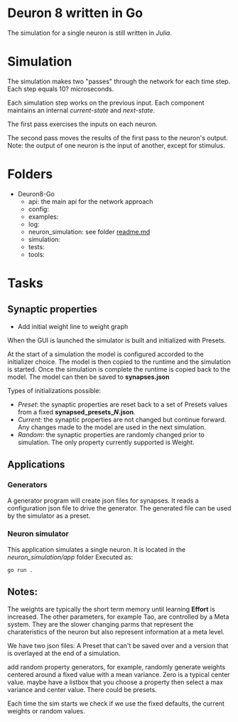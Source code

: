 # Deuron 8 written in Go
The simulation for a single neuron is still written in *Julia*.

# Simulation
The simulation makes two "passes" through the network for each
time step. Each step equals 10? microseconds.

Each simulation step works on the previous input. Each component
maintains an internal *current-state* and *next-state*.

The first pass exercises the inputs on each neuron.

The second pass moves the results of the first pass to the neuron's output. Note: the output of one neuron is the input of another, except for stimulus.

# Folders
* Deuron8-Go
    * api: the main api for the network approach
    * config:
    * examples:
    * log:
    * neuron_simulation: see folder [readme.md](neuron_simulation/readme.md)
    * simulation:
    * tests:
    * tools:

# Tasks
## Synaptic properties
* Add initial weight line to weight graph

When the GUI is launched the simulator is built and initialized with Presets.

At the start of a simulation the model is configured accorded to the initializer choice. The model is then copied to the runtime and the simulation is started. Once the simulation is complete the runtime is copied back to the model. The model can then be saved to **synapses.json**

Types of initializations possible:
* *Preset*: the synaptic properties are reset back to a set of Presets values from a fixed **synapsed_presets_*N*.json**.
* *Current*: the synaptic properties are not changed but continue forward. Any changes made to the model are used in the next simulation.
* *Random*: the synaptic properties are randomly changed prior to simulation. The only property currently supported is Weight.

## Applications
### Generators
A generator program will create json files for synapses. It reads a configuration json file to drive the generator. The generated file can be used by the simulator as a preset.

### Neuron simulator
This application simulates a single neuron.
It is located in the *neuron_simulation/app* folder
Executed as:
```
go run .
```

## Notes:
The weights are typically the short term memory until learning **Effort** is increased.
The other parameters, for example Tao, are controlled by a Meta system. They are the slower changing parms that represent the charateristics of the neuron but also represent information at a meta level.

We have two json files: A Preset that can't be saved over and a version that is overlayed at the end of a simulation.

add random property generators, for example, randomly generate weights centered around a fixed value with a mean variance. Zero is a typical center value.
maybe have a listbox that you choose a property then select a max variance and center value. There could be presets.

Each time the sim starts we check if we use the fixed defaults, the current
weights or random values.